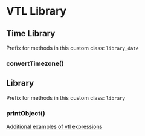 # VTL Library



## Time Library

Prefix for methods in this custom class: `library_date`

### convertTimezone()



## Library

Prefix for methods in this custom class: `library`

### printObject()




[Additional examples of vtl expressions](vtl_examples.md) 

